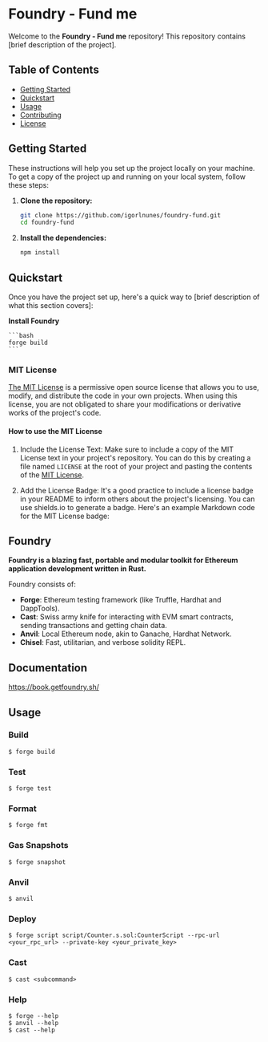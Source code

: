 # Foundry - Fund me

Welcome to the **Foundry - Fund me** repository! This repository contains [brief description of the project].

## Table of Contents

- [Getting Started](#getting-started)
- [Quickstart](#quickstart)
- [Usage](#usage)
- [Contributing](#contributing)
- [License](#license)

## Getting Started

These instructions will help you set up the project locally on your machine. To get a copy of the project up and running on your local system, follow these steps:

1. **Clone the repository:**

    ```bash
    git clone https://github.com/igorlnunes/foundry-fund.git
    cd foundry-fund
    ```

2. **Install the dependencies:**

    ```bash
    npm install
    ```

## Quickstart

Once you have the project set up, here's a quick way to [brief description of what this section covers]:

**Install Foundry**

    ```bash
    forge build
    ```

### MIT License

[The MIT License](https://opensource.org/licenses/MIT) is a permissive open source license that allows you to use, modify, and distribute the code in your own projects. When using this license, you are not obligated to share your modifications or derivative works of the project's code.

#### How to use the MIT License

1. Include the License Text:
   Make sure to include a copy of the MIT License text in your project's repository. You can do this by creating a file named `LICENSE` at the root of your project and pasting the contents of the [MIT License](https://opensource.org/licenses/MIT).

2. Add the License Badge:
   It's a good practice to include a license badge in your README to inform others about the project's licensing. You can use shields.io to generate a badge. Here's an example Markdown code for the MIT License badge:
   

## Foundry

**Foundry is a blazing fast, portable and modular toolkit for Ethereum application development written in Rust.**

Foundry consists of:

-   **Forge**: Ethereum testing framework (like Truffle, Hardhat and DappTools).
-   **Cast**: Swiss army knife for interacting with EVM smart contracts, sending transactions and getting chain data.
-   **Anvil**: Local Ethereum node, akin to Ganache, Hardhat Network.
-   **Chisel**: Fast, utilitarian, and verbose solidity REPL.

## Documentation

https://book.getfoundry.sh/

## Usage

### Build

```shell
$ forge build
```

### Test

```shell
$ forge test
```

### Format

```shell
$ forge fmt
```

### Gas Snapshots

```shell
$ forge snapshot
```

### Anvil

```shell
$ anvil
```

### Deploy

```shell
$ forge script script/Counter.s.sol:CounterScript --rpc-url <your_rpc_url> --private-key <your_private_key>
```

### Cast

```shell
$ cast <subcommand>
```

### Help

```shell
$ forge --help
$ anvil --help
$ cast --help
```
